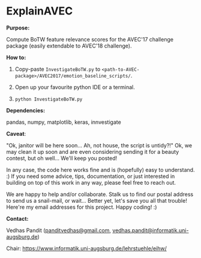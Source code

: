 # ExplainAVEC

**Purpose:** 

Compute BoTW feature relevance scores for the AVEC'17 challenge package (easily extendable to AVEC'18 challenge).

**How to:** 

1. Copy-paste `InvestigateBoTW.py` to `<path-to-AVEC-package>/AVEC2017/emotion_baseline_scripts/`.

2. Open up your favourite python IDE or a terminal. 

3. `python InvestigateBoTW.py`

**Dependencies:** 

pandas, numpy, matplotlib, keras, innvestigate

**Caveat**: 

"Ok, janitor will be here soon... Ah, not house, the script is untidy?!" Ok, we may clean it up soon and are even considering sending it for a beauty contest, but oh well... We'll keep you posted! 

In any case, the code here works fine and is (hopefully) easy to understand. :) If you need some advice, tips, documentation, or just interested in building on top of this work in any way, please feel free to reach out. 

We are happy to help and/or collaborate. Stalk us to find our postal address to send us a snail-mail, or wait... Better yet, let's save you all that trouble! Here're my email addresses for this project. Happy coding! :)

**Contact:** 

Vedhas Pandit (panditvedhas@gmail.com, vedhas.pandit@informatik.uni-augsburg.de)

Chair: https://www.informatik.uni-augsburg.de/lehrstuehle/eihw/
